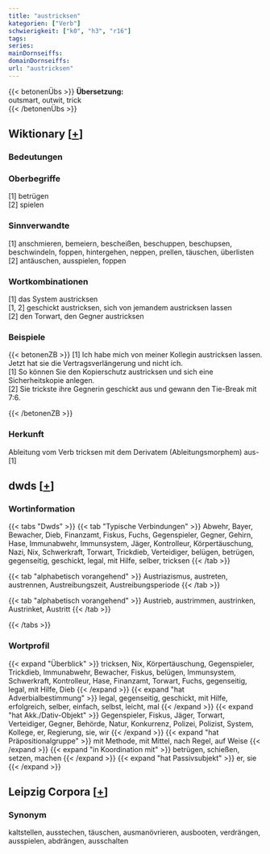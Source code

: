 ```yaml
---
title: "austricksen"
kategorien: ["Verb"]
schwierigkeit: ["k0", "h3", "r16"]
tags:
series:
mainDornseiffs:
domainDornseiffs:
url: "austricksen"
---
```


{{< betonenÜbs >}}
**Übersetzung:**  
outsmart, outwit, trick  
{{< /betonenÜbs >}}

## Wiktionary [[+](https://de.wiktionary.org/wiki/austricksen)]

### Bedeutungen

### Oberbegriffe
[1] betrügen  
[2] spielen  

### Sinnverwandte
[1] anschmieren, bemeiern, bescheißen, beschuppen, beschupsen, beschwindeln, foppen, hintergehen, neppen, prellen, täuschen, überlisten  
[2] antäuschen, ausspielen, foppen  

### Wortkombinationen
[1] das System austricksen  
[1, 2] geschickt austricksen, sich von jemandem austricksen lassen  
[2] den Torwart, den Gegner austricksen  

### Beispiele
{{< betonenZB >}}
[1] Ich habe mich von meiner Kollegin austricksen lassen. Jetzt hat sie die Vertragsverlängerung und nicht ich.  
[1] So können Sie den Kopierschutz austricksen und sich eine Sicherheitskopie anlegen.  
[2] Sie trickste ihre Gegnerin geschickt aus und gewann den Tie-Break mit 7:6.  

{{< /betonenZB >}}
### Herkunft
Ableitung vom Verb tricksen mit dem Derivatem (Ableitungsmorphem) aus-[1]  



## dwds [[+](https://www.dwds.de/wb/austricksen)]

### Wortinformation
{{< tabs "Dwds" >}}
{{< tab "Typische Verbindungen" >}}
Abwehr, Bayer, Bewacher, Dieb, Finanzamt, Fiskus, Fuchs, Gegenspieler, Gegner, Gehirn, Hase, Immunabwehr, Immunsystem, Jäger, Kontrolleur, Körpertäuschung, Nazi, Nix, Schwerkraft, Torwart, Trickdieb, Verteidiger, belügen, betrügen, gegenseitig, geschickt, legal, mit Hilfe, selber, tricksen
{{< /tab >}}

{{< tab "alphabetisch vorangehend" >}}
Austriazismus, austreten, austrennen, Austreibungszeit, Austreibungsperiode
{{< /tab >}}

{{< tab "alphabetisch vorangehend" >}}
Austrieb, austrimmen, austrinken, Austrinket, Austritt
{{< /tab >}}

{{< /tabs >}}

### Wortprofil
{{< expand "Überblick" >}} tricksen, Nix, Körpertäuschung, Gegenspieler, Trickdieb, Immunabwehr, Bewacher, Fiskus, belügen, Immunsystem, Schwerkraft, Kontrolleur, Hase, Finanzamt, Torwart, Fuchs, gegenseitig, legal, mit Hilfe, Dieb {{< /expand >}}
{{< expand "hat Adverbialbestimmung" >}} legal, gegenseitig, geschickt, mit Hilfe, erfolgreich, selber, einfach, selbst, leicht, mal {{< /expand >}}
{{< expand "hat Akk./Dativ-Objekt" >}} Gegenspieler, Fiskus, Jäger, Torwart, Verteidiger, Gegner, Behörde, Natur, Konkurrenz, Polizei, Polizist, System, Kollege, er, Regierung, sie, wir {{< /expand >}}
{{< expand "hat Präpositionalgruppe" >}} mit Methode, mit Mittel, nach Regel, auf Weise {{< /expand >}}
{{< expand "in Koordination mit" >}} betrügen, schießen, setzen, machen {{< /expand >}}
{{< expand "hat Passivsubjekt" >}} er, sie {{< /expand >}}

## Leipzig Corpora [[+](https://corpora.uni-leipzig.de/en/res?word=austricksen&corpusId=deu_newscrawl-public_2018)]


### Synonym
kaltstellen, ausstechen, täuschen, ausmanövrieren, ausbooten, verdrängen, ausspielen, abdrängen, ausschalten

